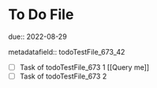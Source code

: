 # To Do File

due:: 2022-08-29

metadatafield:: todoTestFile_673\_42

- [ ] Task of todoTestFile_673 1 [[Query me]]
- [ ] Task of todoTestFile_673 2
